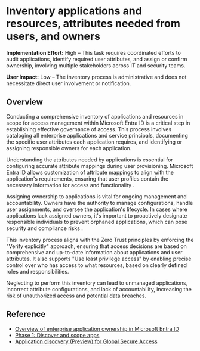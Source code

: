 #  Inventory applications and resources, attributes needed from users, and owners

**Implementation Effort:** High – This task requires coordinated efforts to audit applications, identify required user attributes, and assign or confirm ownership, involving multiple stakeholders across IT and security teams.

**User Impact:** Low – The inventory process is administrative and does not necessitate direct user involvement or notification.

## Overview

Conducting a comprehensive inventory of applications and resources in scope for access management within Microsoft Entra ID is a critical step in establishing effective governance of access. This process involves cataloging all enterprise applications and service principals, documenting the specific user attributes each application requires, and identifying or assigning responsible owners for each application.

Understanding the attributes needed by applications is essential for configuring accurate attribute mappings during user provisioning. Microsoft Entra ID allows customization of attribute mappings to align with the application's requirements, ensuring that user profiles contain the necessary information for access and functionality .

Assigning ownership to applications is vital for ongoing management and accountability. Owners have the authority to manage configurations, handle user assignments, and oversee the application's lifecycle. In cases where applications lack assigned owners, it's important to proactively designate responsible individuals to prevent orphaned applications, which can pose security and compliance risks .

This inventory process aligns with the Zero Trust principles by enforcing the "Verify explicitly" approach, ensuring that access decisions are based on comprehensive and up-to-date information about applications and user attributes. It also supports "Use least privilege access" by enabling precise control over who has access to what resources, based on clearly defined roles and responsibilities.

Neglecting to perform this inventory can lead to unmanaged applications, incorrect attribute configurations, and lack of accountability, increasing the risk of unauthorized access and potential data breaches.

## Reference

* [Overview of enterprise application ownership in Microsoft Entra ID](https://learn.microsoft.com/entra/identity/enterprise-apps/overview-assign-app-owners)
* [Phase 1: Discover and scope apps](https://learn.microsoft.com/entra/identity/enterprise-apps/migrate-adfs-discover-scope-apps)
* [Application discovery (Preview) for Global Secure Access](https://learn.microsoft.com/entra/global-secure-access/how-to-application-discovery)